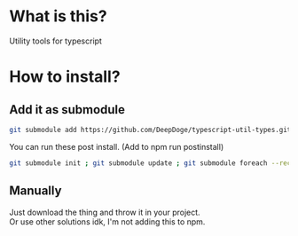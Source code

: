 # What is this?

Utility tools for typescript

# How to install?

## Add it as submodule

```bash
git submodule add https://github.com/DeepDoge/typescript-util-types.git ./src/types/util
```

You can run these post install. (Add to npm run postinstall)

```bash
git submodule init ; git submodule update ; git submodule foreach --recursive git submodule init ; git submodule foreach --recursive git submodule update ; git submodule foreach --recursive git checkout master
```

## Manually

Just download the thing and throw it in your project.<br/>
Or use other solutions idk, I'm not adding this to npm.
